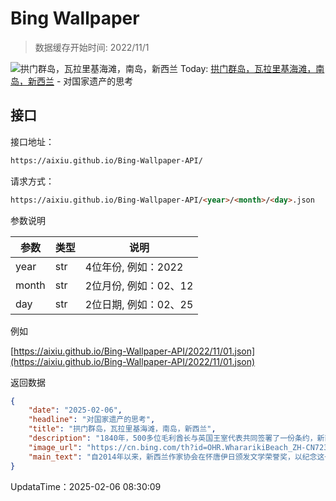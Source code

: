 # Bing Wallpaper

> 数据缓存开始时间: 2022/11/1

![拱门群岛，瓦拉里基海滩，南岛，新西兰](https://cn.bing.com/th?id=OHR.WhararikiBeach_ZH-CN7232913389_1920x1080.webp)
Today: [拱门群岛，瓦拉里基海滩，南岛，新西兰](https://cn.bing.com/th?id=OHR.WhararikiBeach_ZH-CN7232913389_1920x1080.webp) - 对国家遗产的思考

## 接口

接口地址：

```html
https://aixiu.github.io/Bing-Wallpaper-API/
```

请求方式：

```html
https://aixiu.github.io/Bing-Wallpaper-API/<year>/<month>/<day>.json
```

参数说明

| 参数 | 类型 | 说明 |
| - | - | - |
| year | str | 4位年份, 例如：2022 |
| month | str | 2位月份, 例如：02、12 |
| day | str | 2位日期, 例如：02、25 |

例如

[https://aixiu.github.io/Bing-Wallpaper-API/2022/11/01.json](https://aixiu.github.io/Bing-Wallpaper-API/2022/11/01.json)

返回数据

```json
{
    "date": "2025-02-06",
    "headline": "对国家遗产的思考",
    "title": "拱门群岛，瓦拉里基海滩，南岛，新西兰",
    "description": "1840年，500多位毛利酋长与英国王室代表共同签署了一份条约，新西兰人至今仍在怀唐伊日纪念这一历史时刻。这一天，签署的《怀唐伊条约》确立了两种文化共存的原则。在怀唐伊条约签署地，庆典活动包括毛利传统表演、演讲和精彩的独木舟比赛。从奥克兰和惠灵顿的节日与音乐会，到低调的社区聚会，这一天的核心精神是联系与文化。",
    "image_url": "https://cn.bing.com/th?id=OHR.WhararikiBeach_ZH-CN7232913389_1920x1080.webp",
    "main_text": "自2014年以来，新西兰作家协会在怀唐伊日颁发文学荣誉奖，以纪念这一天的特殊意义。"
}
```

UpdataTime：2025-02-06 08:30:09
